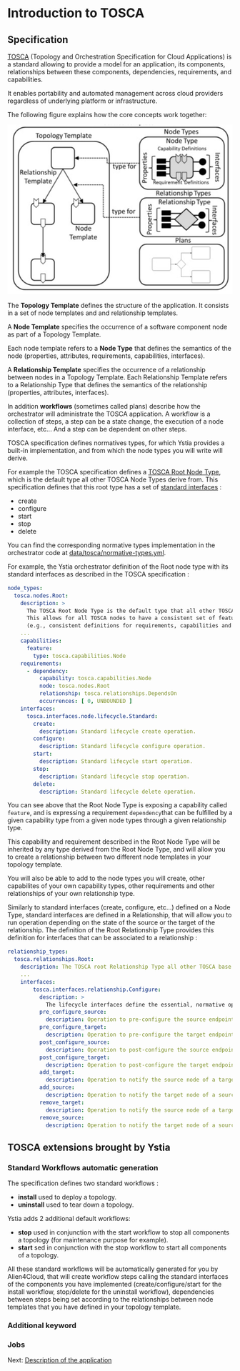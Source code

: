 # Introduction to TOSCA

## Specification

[TOSCA](https://docs.oasis-open.org/tosca/TOSCA-Simple-Profile-YAML/v1.2/os/TOSCA-Simple-Profile-YAML-v1.2-os.html) (Topology
and Orchestration Specification for Cloud Applications) is a standard allowing to provide a model for an application, its components, relationships between these components, dependencies, requirements, and capabilities.

It enables portability and automated management across cloud providers regardless of underlying platform or infrastructure.

The following figure explains how the core concepts work together:

![TOSCA figure](images/tosca.png)

The **Topology Template** defines the structure of the application. It consists in a set of node templates and and relationship templates.

A **Node Template** specifies the occurrence of a software component node as part of a Topology Template.

Each node template refers to a **Node Type** that defines the semantics of the node (properties, attributes, requirements, capabilities, interfaces).

A **Relationship Template** specifies the occurrence of a relationship between nodes in a Topology Template. Each Relationship Template refers to a Relationship Type that defines the semantics of the relationship (properties, attributes, interfaces).

In addition **workflows** (sometimes called plans) describe how the orchestrator will administrate the TOSCA application. A workflow is a collection of steps, a step can be a state change, the execution of a node interface, etc... And a step can be dependent on other steps.

TOSCA specification defines normatives types, for which Ystia provides a built-in implementation, and from which the node types you will write will derive.

For example the TOSCA specification defines a [TOSCA Root Node Type](https://docs.oasis-open.org/tosca/TOSCA-Simple-Profile-YAML/v1.2/os/TOSCA-Simple-Profile-YAML-v1.2-os.html#_Toc528072956), which is the default type all other TOSCA Node Types derive from.
This specification defines that this root type has a set of [standard interfaces](https://docs.oasis-open.org/tosca/TOSCA-Simple-Profile-YAML/v1.2/os/TOSCA-Simple-Profile-YAML-v1.2-os.html#DEFN_TYPE_ITFC_NODE_LIFECYCLE_STANDARD) :
* create
* configure
* start
* stop
* delete

You can find the corresponding normative types implementation in the orchestrator code at [data/tosca/normative-types.yml](https://github.com/ystia/yorc/blob/develop/data/tosca/normative-types.yml).

For example, the Ystia orchestrator definition of the Root node type with its standard interfaces as described in the TOSCA specification :

```yaml
node_types:
  tosca.nodes.Root:
    description: >
      The TOSCA Root Node Type is the default type that all other TOSCA base Node Types derive from.
      This allows for all TOSCA nodes to have a consistent set of features for modeling and management
      (e.g., consistent definitions for requirements, capabilities and lifecycle interfaces).
    ...
    capabilities:
      feature:
        type: tosca.capabilities.Node
    requirements:
      - dependency:
          capability: tosca.capabilities.Node
          node: tosca.nodes.Root
          relationship: tosca.relationships.DependsOn
          occurrences: [ 0, UNBOUNDED ]
    interfaces:
      tosca.interfaces.node.lifecycle.Standard:
        create:
          description: Standard lifecycle create operation.
        configure:
          description: Standard lifecycle configure operation.
        start:
          description: Standard lifecycle start operation.
        stop:
          description: Standard lifecycle stop operation.
        delete:
          description: Standard lifecycle delete operation.
```

You can see above that the Root Node Type is exposing a capability called `feature`, and is expressing a requirement `dependency`that can be fulfilled by a given capability type from a given node types through a given relationship type.

This capability and requirement described in the Root Node Type will be inherited by any type derived from the Root Node Type, and will allow you to create a relationship between two different node templates in your topology template.

You will also be able to add to the node types you will create, other capabilites of your own capability types, other requirements and other relationships of your own relationship type.
 
Similarly to standard interfaces (create, configure, etc...) defined on a Node Type, standard interfaces are defined in a Relationship, that will allow you to run operation depending on the state of the source or the target of the relationship.
The definition of the Root Relationship Type provides this definition for interfaces that can be associated to a relationship :

```yaml
relationship_types:
  tosca.relationships.Root:
    description: The TOSCA root Relationship Type all other TOSCA base Relationship Types derive from
    ...
    interfaces:
        tosca.interfaces.relationship.Configure:
          description: >
            The lifecycle interfaces define the essential, normative operations that each TOSCA Relationship Types may support.
          pre_configure_source:
            description: Operation to pre-configure the source endpoint.
          pre_configure_target:
            description: Operation to pre-configure the target endpoint.
          post_configure_source:
            description: Operation to post-configure the source endpoint.
          post_configure_target:
            description: Operation to post-configure the target endpoint.
          add_target:
            description: Operation to notify the source node of a target node being added via a relationship.
          add_source:
            description: Operation to notify the target node of a source node which is now available via a relationship.
          remove_target:
            description: Operation to notify the source node of a target node being removed from a relationship.
          remove_source:
            description: Operation to notify the target node of a source node being removed from a relationship.
```

## TOSCA extensions brought by Ystia

### Standard Workflows automatic generation

The specification defines two standard workflows :
  * **install** used to deploy a topology.
  * **uninstall** used to tear down a topology.
  
Ystia adds 2 additional default workflows:
  * **stop** used in conjunction with the start workflow to stop all components a topology (for maintenance purpose for example).
  * **start** sed in conjunction with the stop workflow to start all components of a topology.

All these standard workflows will be automatically generated for you by Alien4Cloud, that will create workflow steps calling the standard interfaces of the components you have implemented (create/configure/start for the install workflow, stop/delete for the uninstall workflow), dependencies between steps being set according to the relationships between node templates that you have defined in your topology template.

### Additional keyword

### Jobs


Next: [Description of the application](description.md)
